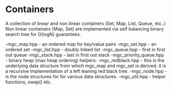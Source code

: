 # Containers
A collection of linear and non linear containers (Set, Map, List, Queue, etc..)
Non linear containers (Map, Set) are implemented via self balancing binary search tree
for O(logN) guarantees.

 -mgc_map.hpp - an ordered map for key/value pairs
 -mgc_set.hpp - an ordered set
 -mgc_list.hpp - doubly linked list
 -mgc_queue.hpp - first in first out queue
 -mgc_stack.hpp - last in first out stack
 -mgc_priority_queue.hpp - binary heap (max heap ordering)
helpers:
 -mgc_redblack.hpp - this is the underlying data structure from which mgc_map and mgc_set is derived. 
                    it is a recursive implementation of a left leaning red black tree.
 -mgc_node.hpp - is the node structures for for various data structures.
 -mgc_util.hpp - helper functions, swap() etc.
